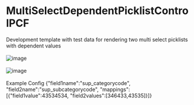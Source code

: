 # MultiSelectDependentPicklistControlPCF
Development template with test data for rendering two multi select picklists with dependent values
<br/><br/>
![image](https://user-images.githubusercontent.com/13801775/196382656-f9a68746-3ea0-4e94-9e4d-5f496fe037a9.png)
<br/><br/>
![image](https://user-images.githubusercontent.com/13801775/196382751-825b031b-2270-45d2-99db-38d76956e94f.png)
<br/><br/>
Example Config
{"field1name":"sup_categorycode", "field2name":"sup_subcategorycode", "mappings":[{"field1value":43534534, "field2values":[346433,43535]}]}

